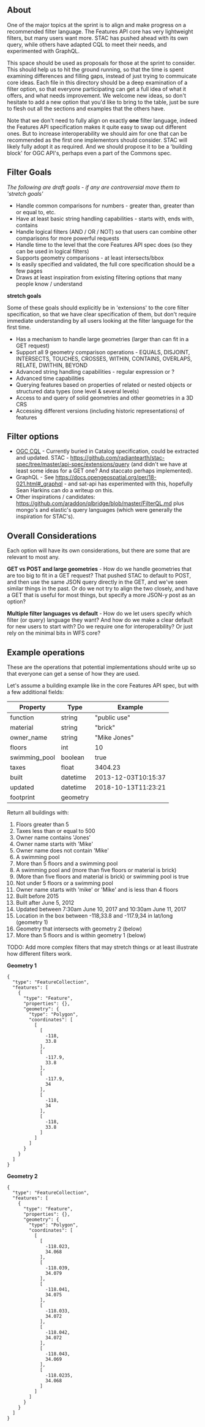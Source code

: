 ## About

One of the major topics at the sprint is to align and make progress on a recommended filter language. The Features API core
has very lightweight filters, but many users want more. STAC has pushed ahead with its own query, while others have adapted
CQL to meet their needs, and experimented with GraphQL.

This space should be used as proposals for those at the sprint to consider. This should help us to hit the ground running, so
that the time is spent examining differences and filling gaps, instead of just trying to commuicate core ideas. Each file
in this directory should be a deep examination of a filter option, so that everyone participating can get a full idea of what
it offers, and what needs improvement. We welcome new ideas, so don't hesitate to add a new option that you'd like to bring to
the table, just be sure to flesh out all the sections and examples that the others have.

Note that we don't need to fully align on exactly **one** filter language, indeed the Features API specification makes it 
quite easy to swap out different ones. But to increase interoperability we should aim for one that can be recommended as the
first one implementors should consider. STAC will likely fully adopt it as required. And we should propose it to be a
'building block' for OGC API's, perhaps even a part of the Commons spec.

## Filter Goals

*The following are draft goals - if any are controversial move them to 'stretch goals'*

* Handle common comparisons for numbers - greater than, greater than or equal to, etc.
* Have at least basic string handling capabilities - starts with, ends with, contains
* Handle logical filters (AND / OR / NOT) so that users can combine other comparisons for more powerful requests
* Handle time to the level that the core Features API spec does (so they can be used in logical filters)
* Supports geometry comparisons - at least intersects/bbox
* Is easily specified and validated, the full core specification should be a few pages
* Draws at least inspiration from existing filtering options that many people know / understand


**stretch goals**

Some of these goals should explicitly be in 'extensions' to the core filter specification, so that we have clear specification
of them, but don't require immediate understanding by all users looking at the filter language for the first time.

* Has a mechanism to handle large geometries (larger than can fit in a GET request)
* Support all 9 geometry comparison operations - EQUALS, DISJOINT, INTERSECTS, TOUCHES, CROSSES, WITHIN, CONTAINS, OVERLAPS, RELATE, DWITHIN, BEYOND
* Advanced string handling capabilities - regular expression or ? 
* Advanced time capabilities
* Querying features based on properties of related or nested objects or structured data types (one level & several levels)
* Access to and query of solid geometries and other geometries in a 3D CRS
* Accessing different versions (including historic representations) of features

## Filter options

* [OGC CQL](cql-filter-info.md) - Currently buried in Catalog specification, could be extracted and updated. 
STAC - https://github.com/radiantearth/stac-spec/tree/master/api-spec/extensions/query (and didn't we have at least some ideas for a GET one? And staccato perhaps implemented).
* GraphQL - See https://docs.opengeospatial.org/per/18-021.html#_graphql - and sat-api has experimented with this, hopefully Sean Harkins can do a writeup on this.
* Other inspirations / candidates: https://github.com/araddon/qlbridge/blob/master/FilterQL.md plus mongo's and elastic's query languages (which were generally the inspiration for STAC's).

## Overall Considerations

Each option will have its own considerations, but there are some that are relevant to most any.

**GET vs POST and large geometries** - How do we handle geometries that are too big to fit in a GET request? That pushed
STAC to default to POST, and then use the same JSON query directly in the GET, and we've seen similar things in the past.
Or do we not try to align the two closely, and have a GET that is useful for most things, but specify a more JSON-y post as
an option?

**Multiple filter languages vs default** - How do we let users specify which filter (or query) language they want? And how do
we make a clear default for new users to start with? Do we require one for interoperability? Or just rely on the minimal
bits in WFS core?


## Example operations

These are the operations that potential implementations should write up so that everyone can get a sense of how they are used.

Let's assume a building example like in the core Features API spec, but with a few additional fields:

| Property  | Type | Example|
|-----------|------|---------|
| function | string | "public use" |
| material | string | "brick" |
| owner_name | string | "Mike Jones" |
| floors   | int | 10 |
| swimming_pool | boolean | true |
| taxes    | float | 3404.23 |
| built  | datetime |  2013-12-03T10:15:37 |
| updated | datetime | 2018-10-13T11:23:21 |
|footprint|geometry| <polygon WKT>|

Return all buildings with:

1. Floors greater than 5
2. Taxes less than or equal to 500
3. Owner name contains 'Jones'
4. Owner name starts with 'Mike'
5. Owner name does not contain 'Mike'
6. A swimming pool
7. More than 5 floors and a swimming pool
8. A swimming pool and (more than five floors or material is brick)
9. (More than five floors and material is brick) or swimming pool is true
10. Not under 5 floors or a swimming pool
11. Owner name starts with 'mike' or 'Mike' and is less than 4 floors
12. Built before 2015
13. Built after June 5, 2012
14. Updated between 7:30am June 10, 2017 and 10:30am June 11, 2017
15. Location in the box between -118,33.8 and -117.9,34 in lat/long (geometry 1)
16. Geometry that intersects with geometry 2 (below)
17. More than 5 floors and is within geometry 1 (below)

TODO: Add more complex filters that may stretch things or at least illustrate how different filters work.

**Geometry 1**
```
{
  "type": "FeatureCollection",
  "features": [
    {
      "type": "Feature",
      "properties": {},
      "geometry": {
        "type": "Polygon",
        "coordinates": [
          [
            [
              -118,
              33.8
            ],
            [
              -117.9,
              33.8
            ],
            [
              -117.9,
              34
            ],
            [
              -118,
              34
            ],
            [
              -118,
              33.8
            ]
          ]
        ]
      }
    }
  ]
}
```

**Geometry 2**

```
{
  "type": "FeatureCollection",
  "features": [
    {
      "type": "Feature",
      "properties": {},
      "geometry": {
        "type": "Polygon",
        "coordinates": [
          [
            [
              -118.023,
              34.068
            ],
            [
              -118.039,
              34.079
            ],
            [
              -118.041,
              34.075
            ],
            [
              -118.033,
              34.072
            ],
            [
              -118.042,
              34.072
            ],
            [
              -118.043,
              34.069
            ],
            [
              -118.0235,
              34.068
            ]
          ]
        ]
      }
    }
  ]
}
```

